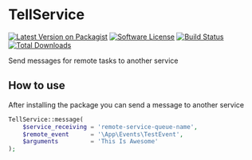 # TellService

[![Latest Version on Packagist](https://img.shields.io/packagist/v/black-bits/tell-service.svg?style=flat-square)](https://packagist.org/packages/black-bits/tell-service)
[![Software License](https://img.shields.io/badge/license-MIT-brightgreen.svg?style=flat-square)](LICENSE.md)
[![Build Status](https://img.shields.io/travis/black-bits/tell-service/master.svg?style=flat-square)](https://travis-ci.org/black-bits/tell-service)
[![Total Downloads](https://img.shields.io/packagist/dt/black-bits/tell-service.svg?style=flat-square)](https://packagist.org/packages/black-bits/tell-service)

Send messages for remote tasks to another service

## How to use

After installing the package you can send a message to another service

```php
TellService::message(
    $service_receiving = 'remote-service-queue-name',
    $remote_event      = '\App\Events\TestEvent',
    $arguments         = 'This Is Awesome'
);
```